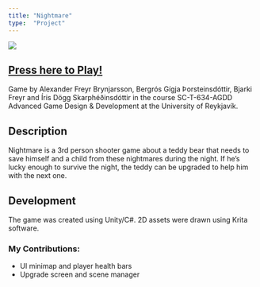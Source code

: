 ```yaml
---
title: "Nightmare"
type:  "Project"
---
```


![](https://i.imgur.com/HhJDnjr.gif)

## [Press here to Play!](https://bergrosgigja.itch.io/nightmare)

Game by Alexander Freyr Brynjarsson, Bergrós Gígja Þorsteinsdóttir, Bjarki Freyr and Íris Dögg Skarphéðinsdóttir in the course SC-T-634-AGDD Advanced Game Design & Development at the University of Reykjavík.

## Description
Nightmare is a 3rd person shooter game about a teddy bear that needs to save himself and a child from these nightmares during the night. If he’s lucky enough to survive the night, the teddy can be upgraded to help him with the next one.

## Development
The game was created using Unity/C#. 2D assets were drawn using Krita software.

### My Contributions:
* UI minimap and player health bars
* Upgrade screen and scene manager
